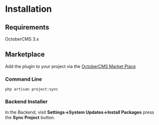 # Installation

## Requirements

OctoberCMS 3.x

## Marketplace

Add the plugin to your project via the [OctoberCMS Market Place](https://octobercms.com/plugin/sixgweb-conditions)

### Command Line

```
php artisan project:sync
```

### Backend Installer

In the Backend, visit **Settings->System Updates->Install Packages** press the **Sync Project** button.